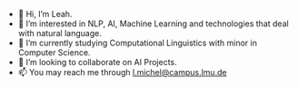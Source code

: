 - 👋 Hi, I’m Leah.
- 👀 I’m interested in NLP, AI, Machine Learning and technologies that deal with natural language.
- 🌱 I’m currently studying Computational Linguistics with minor in Computer Science.
- 💞️ I’m looking to collaborate on AI Projects.
- 📫 You may reach me through l.michel@campus.lmu.de

<!---
ldmichel/ldmichel is a ✨ special ✨ repository because its `README.md` (this file) appears on your GitHub profile.
You can click the Preview link to take a look at your changes.
--->
